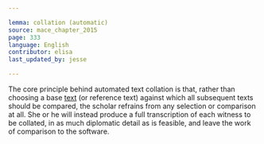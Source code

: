 ```yaml
---

lemma: collation (automatic)
source: mace_chapter_2015
page: 333
language: English
contributor: elisa
last_updated_by: jesse

---
```

The core principle behind automated text collation is that, rather than choosing a base [text](text.html) (or reference text) against which all subsequent texts should be compared, the scholar refrains from any selection or comparison at all. She or he will instead produce a full transcription of each witness to be collated, in as much diplomatic detail as is feasible, and leave the work of comparison to the software.
